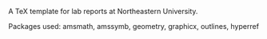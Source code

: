 A TeX template for lab reports at Northeastern University.

Packages used: amsmath, amssymb, geometry, graphicx, outlines, hyperref